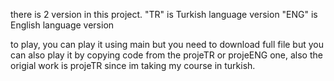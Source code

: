 there is 2 version in this project.
"TR"  is Turkish language version 
"ENG" is English language version

to play, you can play it using main but you need to download full file
but you can also play it by copying code from the projeTR or projeENG one,
also the origial work is projeTR since im taking my course in turkish.
